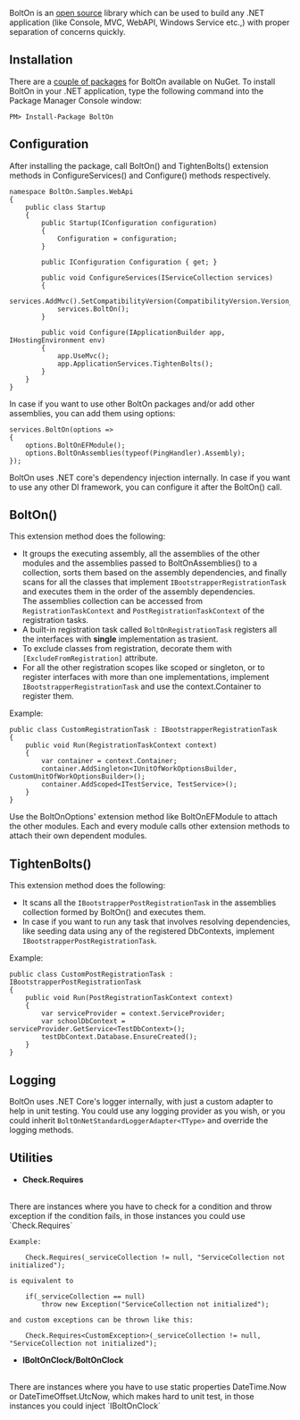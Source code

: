 BoltOn is an [open source](https://github.com/gokulm/BoltOn) library which can be used to build any .NET application (like Console, MVC, WebAPI, Windows Service etc.,) with proper separation of concerns quickly.

Installation
------------

There are a [couple of packages](https://www.nuget.org/packages?q=BoltOn) for BoltOn available on NuGet. To install BoltOn in your .NET application, type the following command into the Package Manager Console window:

    PM> Install-Package BoltOn

Configuration
-------------

After installing the package, call BoltOn() and TightenBolts() extension methods in ConfigureServices() and Configure() methods respectively. 

    namespace BoltOn.Samples.WebApi
    {
        public class Startup
        {
            public Startup(IConfiguration configuration)
            {
                Configuration = configuration;
            }

            public IConfiguration Configuration { get; }

            public void ConfigureServices(IServiceCollection services)
            {
                services.AddMvc().SetCompatibilityVersion(CompatibilityVersion.Version_2_2);
                services.BoltOn();
            }

            public void Configure(IApplicationBuilder app, IHostingEnvironment env)
            {
                app.UseMvc();
                app.ApplicationServices.TightenBolts();
            }
        }
    }

In case if you want to use other BoltOn packages and/or add other assemblies, you can add them using options:

    services.BoltOn(options =>
    {
        options.BoltOnEFModule();
        options.BoltOnAssemblies(typeof(PingHandler).Assembly);
    });

BoltOn uses .NET core's dependency injection internally. In case if you want to use any other DI framework, you can configure it after the BoltOn() call. 

BoltOn()
--------
This extension method does the following:

* It groups the executing assembly, all the assemblies of the other modules and the assemblies passed to BoltOnAssemblies() to a collection, sorts them based on the assembly dependencies, and finally scans for all the classes that implement `IBootstrapperRegistrationTask` and executes them in the order of the assembly dependencies. 
<br />The assemblies collection can be accessed from `RegistrationTaskContext` and `PostRegistrationTaskContext` of the registration tasks.
* A built-in registration task called `BoltOnRegistrationTask` registers all the interfaces with **single** implementation as trasient. 
* To exclude classes from registration, decorate them with `[ExcludeFromRegistration]` attribute.
* For all the other registration scopes like scoped or singleton, or to register interfaces with more than one implementations, implement `IBootstrapperRegistrationTask` and use the context.Container to register them.

Example:

    public class CustomRegistrationTask : IBootstrapperRegistrationTask
	{
		public void Run(RegistrationTaskContext context)
		{
			var container = context.Container;
			container.AddSingleton<IUnitOfWorkOptionsBuilder, CustomUnitOfWorkOptionsBuilder>();
			container.AddScoped<ITestService, TestService>();
		}
	}

Use the BoltOnOptions' extension method like BoltOnEFModule to attach the other modules. Each and every module calls other extension methods to attach their own dependent modules. 

TightenBolts()
--------------
This extension method does the following:

* It scans all the `IBootstrapperPostRegistrationTask` in the assemblies collection formed by BoltOn() and executes them.
* In case if you want to run any task that involves resolving dependencies, like seeding data using any of the registered DbContexts, implement `IBootstrapperPostRegistrationTask`. 

Example:

    public class CustomPostRegistrationTask : IBootstrapperPostRegistrationTask
    {
        public void Run(PostRegistrationTaskContext context)
        {
            var serviceProvider = context.ServiceProvider;
            var schoolDbContext = serviceProvider.GetService<TestDbContext>();
            testDbContext.Database.EnsureCreated();
        }
    }

Logging
-------
BoltOn uses .NET Core's logger internally, with just a custom adapter to help in unit testing. You could use any logging provider as you wish, or you could inherit `BoltOnNetStandardLoggerAdapter<TType>` and override the logging methods.

Utilities
---------
* **Check.Requires**
<br>
There are instances where you have to check for a condition and throw exception if the condition fails, in those instances you could use `Check.Requires`

    Example:

        Check.Requires(_serviceCollection != null, "ServiceCollection not initialized"); 

    is equivalent to

        if(_serviceCollection == null)
            throw new Exception("ServiceCollection not initialized");

    and custom exceptions can be thrown like this:

        Check.Requires<CustomException>(_serviceCollection != null, "ServiceCollection not initialized"); 

* **IBoltOnClock/BoltOnClock**
<br>
There are instances where you have to use static properties DateTime.Now or DateTimeOffset.UtcNow, which makes hard to unit test, in those instances you could inject `IBoltOnClock`
